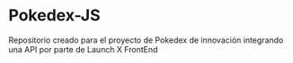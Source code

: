 # Pokedex-JS
Repositorio creado para el proyecto de Pokedex de innovación integrando una API por parte de Launch X FrontEnd
